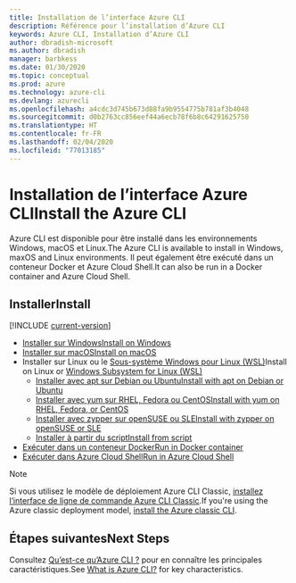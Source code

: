```yaml
---
title: Installation de l’interface Azure CLI
description: Référence pour l’installation d’Azure CLI
keywords: Azure CLI, Installation d’Azure CLI
author: dbradish-microsoft
ms.author: dbradish
manager: barbkess
ms.date: 01/30/2020
ms.topic: conceptual
ms.prod: azure
ms.technology: azure-cli
ms.devlang: azurecli
ms.openlocfilehash: a4cdc3d745b673d88fa9b9554775b781af3b4048
ms.sourcegitcommit: d0b2763cc856eef44a6ecb78f6b8c64291625750
ms.translationtype: HT
ms.contentlocale: fr-FR
ms.lasthandoff: 02/04/2020
ms.locfileid: "77013185"
---
```

# <a name="install-the-azure-cli"></a><span data-ttu-id="f7f5f-104">Installation de l’interface Azure CLI</span><span class="sxs-lookup"><span data-stu-id="f7f5f-104">Install the Azure CLI</span></span>

<span data-ttu-id="f7f5f-105">Azure CLI est disponible pour être installé dans les environnements Windows, macOS et Linux.</span><span class="sxs-lookup"><span data-stu-id="f7f5f-105">The Azure CLI is available to install in Windows, maxOS and Linux environments.</span></span>  <span data-ttu-id="f7f5f-106">Il peut également être exécuté dans un conteneur Docker et Azure Cloud Shell.</span><span class="sxs-lookup"><span data-stu-id="f7f5f-106">It can also be run in a Docker container and Azure Cloud Shell.</span></span>

## <a name="install"></a><span data-ttu-id="f7f5f-107">Installer</span><span class="sxs-lookup"><span data-stu-id="f7f5f-107">Install</span></span>

[!INCLUDE [current-version](includes/current-version.md)]

* [<span data-ttu-id="f7f5f-108">Installer sur Windows</span><span class="sxs-lookup"><span data-stu-id="f7f5f-108">Install on Windows</span></span>](install-azure-cli-windows.md)
* [<span data-ttu-id="f7f5f-109">Installer sur macOS</span><span class="sxs-lookup"><span data-stu-id="f7f5f-109">Install on macOS</span></span>](install-azure-cli-macos.md)
* <span data-ttu-id="f7f5f-110">Installer sur Linux ou le [Sous-système Windows pour Linux (WSL)](/windows/wsl/about)</span><span class="sxs-lookup"><span data-stu-id="f7f5f-110">Install on Linux or [Windows Subsystem for Linux (WSL)](/windows/wsl/about)</span></span>
  * [<span data-ttu-id="f7f5f-111">Installer avec apt sur Debian ou Ubuntu</span><span class="sxs-lookup"><span data-stu-id="f7f5f-111">Install with apt on Debian or Ubuntu</span></span>](install-azure-cli-apt.md)
  * [<span data-ttu-id="f7f5f-112">Installer avec yum sur RHEL, Fedora ou CentOS</span><span class="sxs-lookup"><span data-stu-id="f7f5f-112">Install with yum on RHEL, Fedora, or CentOS</span></span>](install-azure-cli-yum.md)
  * [<span data-ttu-id="f7f5f-113">Installer avec zypper sur openSUSE ou SLE</span><span class="sxs-lookup"><span data-stu-id="f7f5f-113">Install with zypper on openSUSE or SLE</span></span>](install-azure-cli-zypper.md)
  * [<span data-ttu-id="f7f5f-114">Installer à partir du script</span><span class="sxs-lookup"><span data-stu-id="f7f5f-114">Install from script</span></span>](install-azure-cli-linux.md)
* [<span data-ttu-id="f7f5f-115">Exécuter dans un conteneur Docker</span><span class="sxs-lookup"><span data-stu-id="f7f5f-115">Run in Docker container</span></span>](run-azure-cli-docker.md)
* [<span data-ttu-id="f7f5f-116">Exécuter dans Azure Cloud Shell</span><span class="sxs-lookup"><span data-stu-id="f7f5f-116">Run in Azure Cloud Shell</span></span>](/azure/cloud-shell/quickstart)

> [!NOTE]
> <span data-ttu-id="f7f5f-117">Si vous utilisez le modèle de déploiement Azure CLI Classic, [installez l’interface de ligne de commande Azure CLI Classic](install-classic-cli.md).</span><span class="sxs-lookup"><span data-stu-id="f7f5f-117">If you're using the Azure classic deployment model, [install the Azure classic CLI](install-classic-cli.md).</span></span>

## <a name="next-steps"></a><span data-ttu-id="f7f5f-118">Étapes suivantes</span><span class="sxs-lookup"><span data-stu-id="f7f5f-118">Next Steps</span></span>

<span data-ttu-id="f7f5f-119">Consultez [Qu’est-ce qu’Azure CLI ?](what-is-azure-cli.md) pour en connaître les principales caractéristiques.</span><span class="sxs-lookup"><span data-stu-id="f7f5f-119">See [What is Azure CLI?](what-is-azure-cli.md) for key characteristics.</span></span>
